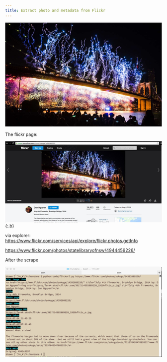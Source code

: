 ```yaml
---
title: Extract photo and metadata from Flickr
---
```



![image](/files/images/photos/brooklyn4th.jpg)


The flickr page:

![image](/files/images/screenshots/flickr.brooklyn4th.jpg){:.b}


via explorer: 
https://www.flickr.com/services/api/explore/flickr.photos.getInfo

https://www.flickr.com/photos/statelibraryofnsw/4944459226/

After the scrape

![image](/files/images/screenshots/flickrscrapeoutput.png)
